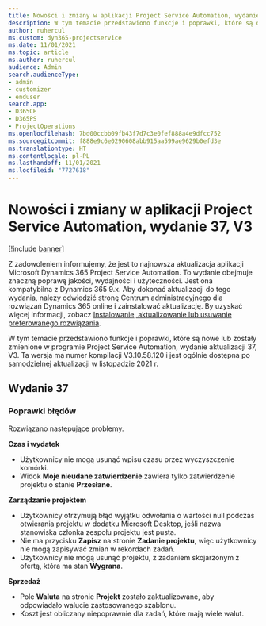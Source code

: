 ```yaml
---
title: Nowości i zmiany w aplikacji Project Service Automation, wydanie 37, V3
description: W tym temacie przedstawiono funkcje i poprawki, które są dostępne w programie Microsoft Dynamics 365 Project Service Automation, aktualizacja 37, V3.
author: ruhercul
ms.custom: dyn365-projectservice
ms.date: 11/01/2021
ms.topic: article
ms.author: ruhercul
audience: Admin
search.audienceType:
- admin
- customizer
- enduser
search.app:
- D365CE
- D365PS
- ProjectOperations
ms.openlocfilehash: 7bd00ccbb09fb43f7d7c3e0fef888a4e9dfcc752
ms.sourcegitcommit: f888e9c6e0290608abb915aa599ae9629b0efd3e
ms.translationtype: HT
ms.contentlocale: pl-PL
ms.lasthandoff: 11/01/2021
ms.locfileid: "7727618"
---
```

# <a name="whats-new-or-changed-in-project-service-automation-update-release-37-v3"></a>Nowości i zmiany w aplikacji Project Service Automation, wydanie 37, V3

[!include [banner](../includes/psa-now-project-operations.md)]

Z zadowoleniem informujemy, że jest to najnowsza aktualizacja aplikacji Microsoft Dynamics 365 Project Service Automation. To wydanie obejmuje znaczną poprawę jakości, wydajności i użyteczności. Jest ona kompatybilna z Dynamics 365 9.x. Aby dokonać aktualizacji do tego wydania, należy odwiedzić stronę Centrum administracyjnego dla rozwiązań Dynamics 365 online i zainstalować aktualizację. By uzyskać więcej informacji, zobacz [Instalowanie, aktualizowanie lub usuwanie preferowanego rozwiązania](/power-platform/admin/install-remove-preferred-solution).

W tym temacie przedstawiono funkcje i poprawki, które są nowe lub zostały zmienione w programie Project Service Automation, wydanie aktualizacji 37, V3. Ta wersja ma numer kompilacji V3.10.58.120 i jest ogólnie dostępna po samodzielnej aktualizacji w listopadzie 2021 r.

## <a name="update-release-37"></a>Wydanie 37

### <a name="bug-fixes"></a>Poprawki błędów

Rozwiązano następujące problemy.

**Czas i wydatek**
- Użytkownicy nie mogą usunąć wpisu czasu przez wyczyszczenie komórki.
- Widok **Moje nieudane zatwierdzenie** zawiera tylko zatwierdzenie projektu o stanie **Przesłane**.

**Zarządzanie projektem**
- Użytkownicy otrzymują błąd wyjątku odwołania o wartości null podczas otwierania projektu w dodatku Microsoft Desktop, jeśli nazwa stanowiska członka zespołu projektu jest pusta.
- Nie ma przycisku **Zapisz** na stronie **Zadanie projektu**, więc użytkownicy nie mogą zapisywać zmian w rekordach zadań.
- Użytkownicy nie mogą usunąć projektu, z zadaniem skojarzonym z ofertą, która ma stan **Wygrana**.

**Sprzedaż**
- Pole **Waluta** na stronie **Projekt** zostało zaktualizowane, aby odpowiadało walucie zastosowanego szablonu.
- Koszt jest obliczany niepoprawnie dla zadań, które mają wiele walut.
